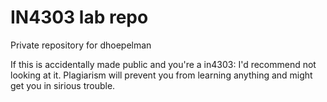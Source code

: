 IN4303 lab repo
====
Private repository for dhoepelman

If this is accidentally made public and you're a in4303: I'd recommend not looking at it.
Plagiarism will prevent you from learning anything and might get you in sirious trouble.
